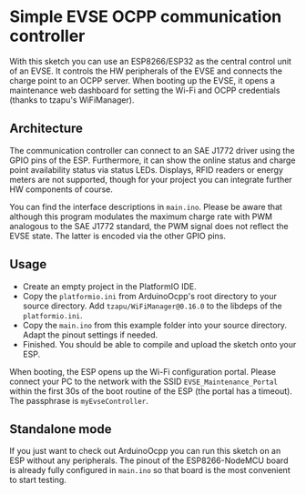 # Simple EVSE OCPP communication controller

With this sketch you can use an ESP8266/ESP32 as the central control unit of an EVSE. It controls the HW peripherals of the EVSE and connects the charge point to an OCPP server. When booting up the EVSE, it opens a maintenance web dashboard for setting the Wi-Fi and OCPP credentials (thanks to tzapu's WiFiManager).

## Architecture

The communication controller can connect to an SAE&nbsp;J1772 driver using the GPIO pins of the ESP. Furthermore, it can show the online status and charge point availability status via status LEDs. Displays, RFID readers or energy meters are not supported, though for your project you can integrate further HW components of course.

You can find the interface descriptions in `main.ino`. Please be aware that although this program modulates the maximum charge rate with PWM analogous to the SAE&nbsp;J1772 standard, the PWM signal does not reflect the EVSE state. The latter is encoded via the other GPIO pins.

## Usage

- Create an empty project in the PlatformIO IDE.
- Copy the `platformio.ini` from ArduinoOcpp's root directory to your source directory. Add `tzapu/WiFiManager@0.16.0` to the libdeps of the `platformio.ini`.
- Copy the `main.ino` from this example folder into your source directory. Adapt the pinout settings if needed.
- Finished. You should be able to compile and upload the sketch onto your ESP.

When booting, the ESP opens up the Wi-Fi configuration portal. Please connect your PC to the network with the SSID `EVSE_Maintenance_Portal` within the first 30s of the boot routine of the ESP (the portal has a timeout). The passphrase is `myEvseController`.

## Standalone mode

If you just want to check out ArduinoOcpp you can run this sketch on an ESP without any peripherals. The pinout of the ESP8266-NodeMCU&nbsp;board is already fully configured in `main.ino` so that board is the most convenient to start testing.
